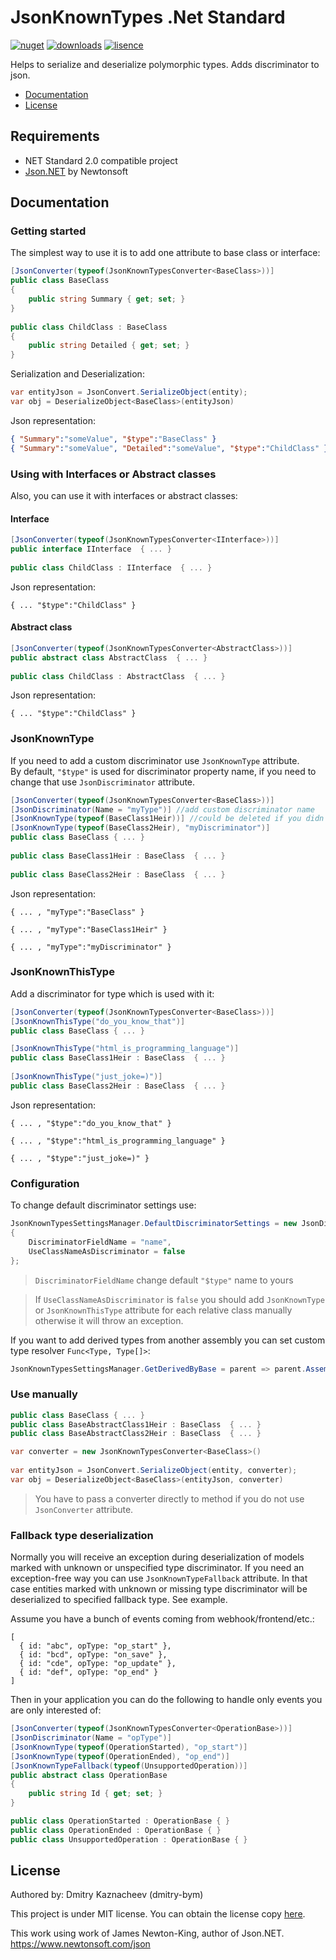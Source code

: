 # JsonKnownTypes .Net Standard
[![nuget](https://img.shields.io/badge/nuget-v0.5.3-orange?style=flat-square)](https://www.nuget.org/packages/JsonKnownTypes)
[![downloads](https://img.shields.io/nuget/dt/JsonKnownTypes?style=flat-square)](https://www.nuget.org/packages/JsonKnownTypes)
[![lisence](https://img.shields.io/badge/lisence-MIT-green?style=flat-square)](https://github.com/dmitry-bym/JsonKnownTypes/blob/master/LICENSE)

Helps to serialize and deserialize polymorphic types. Adds discriminator to json.

- [Documentation](#Documentation)
- [License](#License)

## Requirements
- NET Standard 2.0 compatible project
- [Json.NET](https://github.com/JamesNK/Newtonsoft.Json) by Newtonsoft

## Documentation
### Getting started
The simplest way to use it is to add one attribute to base class or interface:
```c#
[JsonConverter(typeof(JsonKnownTypesConverter<BaseClass>))]
public class BaseClass
{
    public string Summary { get; set; }
}
  
public class ChildClass : BaseClass
{
    public string Detailed { get; set; }
}
```
Serialization and Deserialization:
```c#
var entityJson = JsonConvert.SerializeObject(entity);
var obj = DeserializeObject<BaseClass>(entityJson)
```
Json representation:
```json
{ "Summary":"someValue", "$type":"BaseClass" }
{ "Summary":"someValue", "Detailed":"someValue", "$type":"ChildClass" }
```
### Using with Interfaces or Abstract classes
Also, you can use it with interfaces or abstract classes:
#### Interface
```c#
[JsonConverter(typeof(JsonKnownTypesConverter<IInterface>))]
public interface IInterface  { ... }
 
public class ChildClass : IInterface  { ... }
```
Json representation:
```
{ ... "$type":"ChildClass" }
```
#### Abstract class
```c#
[JsonConverter(typeof(JsonKnownTypesConverter<AbstractClass>))]
public abstract class AbstractClass  { ... }
 
public class ChildClass : AbstractClass  { ... }
```
Json representation:
```
{ ... "$type":"ChildClass" }
```
### JsonKnownType
If you need to add a custom discriminator use `JsonKnownType` attribute.  
By default, `"$type"` is used for discriminator property name, if you need to change that use `JsonDiscriminator` attribute.
```c#
[JsonConverter(typeof(JsonKnownTypesConverter<BaseClass>))]
[JsonDiscriminator(Name = "myType")] //add custom discriminator name
[JsonKnownType(typeof(BaseClass1Heir))] //could be deleted if you didn't turn off UseClassNameAsDiscriminator
[JsonKnownType(typeof(BaseClass2Heir), "myDiscriminator")]
public class BaseClass { ... }
  
public class BaseClass1Heir : BaseClass  { ... }
 
public class BaseClass2Heir : BaseClass  { ... }
```
Json representation:
```
{ ... , "myType":"BaseClass" }

{ ... , "myType":"BaseClass1Heir" }

{ ... , "myType":"myDiscriminator" }
```
### JsonKnownThisType
Add a discriminator for type which is used with it:
```c#
[JsonConverter(typeof(JsonKnownTypesConverter<BaseClass>))]
[JsonKnownThisType("do_you_know_that")]
public class BaseClass { ... }

[JsonKnownThisType("html_is_programming_language")]
public class BaseClass1Heir : BaseClass  { ... }
  
[JsonKnownThisType("just_joke=)")]
public class BaseClass2Heir : BaseClass  { ... }
```
Json representation:
```
{ ... , "$type":"do_you_know_that" }

{ ... , "$type":"html_is_programming_language" }

{ ... , "$type":"just_joke=)" }
```
### Configuration
To change default discriminator settings use:
```c#
JsonKnownTypesSettingsManager.DefaultDiscriminatorSettings = new JsonDiscriminatorSettings
{
    DiscriminatorFieldName = "name",
    UseClassNameAsDiscriminator = false
};
```
> `DiscriminatorFieldName` change default `"$type"` name to yours  

> If `UseClassNameAsDiscriminator` is `false` you should add `JsonKnownType` or `JsonKnownThisType` attribute for each relative class manually otherwise it will throw an exception.

If you want to add derived types from another assembly you can set custom type resolver `Func<Type, Type[]>`:
```c#
JsonKnownTypesSettingsManager.GetDerivedByBase = parent => parent.Assembly.GetTypes();
```
### Use manually
```c#
public class BaseClass { ... }
public class BaseAbstractClass1Heir : BaseClass  { ... }
public class BaseAbstractClass2Heir : BaseClass  { ... }
```
```c#
var converter = new JsonKnownTypesConverter<BaseClass>()
  
var entityJson = JsonConvert.SerializeObject(entity, converter);
var obj = DeserializeObject<BaseClass>(entityJson, converter)
```
> You have to pass a converter directly to method if you do not use `JsonConverter` attribute.
### Fallback type deserialization
Normally you will receive an exception during deserialization of models marked with unknown or
unspecified type discriminator. If you need an exception-free way you can use `JsonKnownTypeFallback` attribute.
In that case entities marked with unknown or missing type discriminator will be deserialized to specified fallback type.
See example.

Assume you have a bunch of events coming from webhook/frontend/etc.:
```json5
[
  { id: "abc", opType: "op_start" },
  { id: "bcd", opType: "on_save" },
  { id: "cde", opType: "op_update" },
  { id: "def", opType: "op_end" }
]
```
Then in your application you can do the following to handle only events you are only interested of:
```c#
[JsonConverter(typeof(JsonKnownTypesConverter<OperationBase>))]
[JsonDiscriminator(Name = "opType")]
[JsonKnownType(typeof(OperationStarted), "op_start")]
[JsonKnownType(typeof(OperationEnded), "op_end")]
[JsonKnownTypeFallback(typeof(UnsupportedOperation))]
public abstract class OperationBase
{
    public string Id { get; set; }
}

public class OperationStarted : OperationBase { }
public class OperationEnded : OperationBase { }
public class UnsupportedOperation : OperationBase { }
```

## License

Authored by: Dmitry Kaznacheev (dmitry-bym)

This project is under MIT license. You can obtain the license copy [here](https://github.com/dmitry-bym/JsonKnownTypes/blob/master/LICENSE).

This work using work of James Newton-King, author of Json.NET. https://www.newtonsoft.com/json

